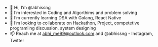 - 👋 Hi, I’m @abhissng
- 👀 I’m interested in Coding and Algorthims and problem solving
- 🌱 I’m currently learning DSA with Golang, React Native 
- 💞️ I’m looking to collaborate on Hackathon, Project, competetive programiing discussion, system designing
- 📫  Reach me at abhi_me99@outlook.com and @abhissng - Instagram, Twitter

<!---
abhissng/abhissng is a ✨ special ✨ repository because its `README.md` (this file) appears on your GitHub profile.
You can click the Preview link to take a look at your changes.
--->
